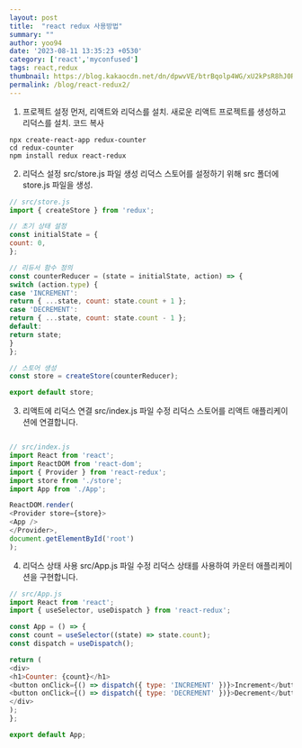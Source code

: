 ```yaml
---
layout: post
title:  "react redux 사용방법"
summary: ""
author: yoo94
date: '2023-08-11 13:35:23 +0530'
category: ['react','myconfused']
tags: react,redux
thumbnail: https://blog.kakaocdn.net/dn/dpwvVE/btrBqolp4WG/xU2kPsR8hJ0Rpx9B1LSoZ1/img.png
permalink: /blog/react-redux2/
---
```


1. 프로젝트 설정
   먼저, 리액트와 리덕스를 설치. 새로운 리액트 프로젝트를 생성하고 리덕스를 설치.
코드 복사
```shell
npx create-react-app redux-counter
cd redux-counter
npm install redux react-redux
```

2. 리덕스 설정
   src/store.js 파일 생성
   리덕스 스토어를 설정하기 위해 src 폴더에 store.js 파일을 생성.
```javascript
// src/store.js
import { createStore } from 'redux';

// 초기 상태 설정
const initialState = {
count: 0,
};

// 리듀서 함수 정의
const counterReducer = (state = initialState, action) => {
switch (action.type) {
case 'INCREMENT':
return { ...state, count: state.count + 1 };
case 'DECREMENT':
return { ...state, count: state.count - 1 };
default:
return state;
}
};

// 스토어 생성
const store = createStore(counterReducer);

export default store;
```

3. 리액트에 리덕스 연결
   src/index.js 파일 수정
   리덕스 스토어를 리액트 애플리케이션에 연결합니다.

```javascript

// src/index.js
import React from 'react';
import ReactDOM from 'react-dom';
import { Provider } from 'react-redux';
import store from './store';
import App from './App';

ReactDOM.render(
<Provider store={store}>
<App />
</Provider>,
document.getElementById('root')
);

````
4. 리덕스 상태 사용
   src/App.js 파일 수정
   리덕스 상태를 사용하여 카운터 애플리케이션을 구현합니다.

```javascript
// src/App.js
import React from 'react';
import { useSelector, useDispatch } from 'react-redux';

const App = () => {
const count = useSelector((state) => state.count);
const dispatch = useDispatch();

return (
<div>
<h1>Counter: {count}</h1>
<button onClick={() => dispatch({ type: 'INCREMENT' })}>Increment</button>
<button onClick={() => dispatch({ type: 'DECREMENT' })}>Decrement</button>
</div>
);
};

export default App;
```

